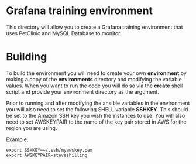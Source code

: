 # Grafana training environment

This directory will allow you to create a Grafana training environment that uses PetClinic and MySQL Database to monitor.

# Building

To build the environment you will need to create your own **environment** by making a copy of the **environments** directory and modifying the variable values.  When you want to run the code you will do so via the **create** shell script and provide your environment directory as the argument.

Prior to running and after modifying the ansible variables in the environment you will also need to set the following SHELL variable **SSHKEY**.  This should be set to the Amazon SSH key you wish the instances to use.  You will also need to set AWSKEYPAIR to the name of the key pair stored in AWS for the region you are using.

Example;

```
export SSHKEY=~/.ssh/myawskey.pem
export AWSKEYPAIR=steveshilling
```

